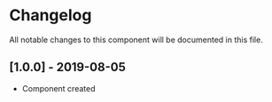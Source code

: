 # Changelog
All notable changes to this component will be documented in this file.

## [1.0.0] - 2019-08-05
- Component created
